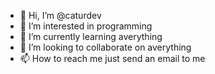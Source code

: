 - 👋 Hi, I’m @caturdev
- 👀 I’m interested in programming
- 🌱 I’m currently learning averything
- 💞️ I’m looking to collaborate on averything
- 📫 How to reach me just send an email to me

<!---
caturdev/caturdev is a ✨ special ✨ repository because its `README.md` (this file) appears on your GitHub profile.
You can click the Preview link to take a look at your changes.
--->
